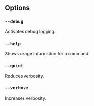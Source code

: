 ## Options

### `--debug`

Activates debug logging.

### `--help`

Shows usage information for a command.

### `--quiet`

Reduces verbosity.

### `--verbose`

Increases verbosity.

